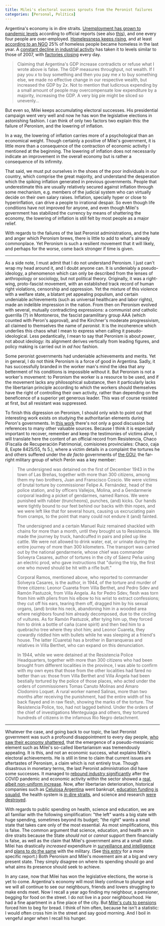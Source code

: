 ```yaml
---
title: Milei's electoral success sprouts from the Peronist failures
categories: [Personal, Política]
---
```


Argentina's economy is in dire straits. [Unemployment has grown to pandemic
levels](https://buenosairesherald.com/economics/unemployment-in-argentina-rises-to-7-9-the-highest-in-four-years)
according to official reports (see also
[this](https://www.batimes.com.ar/news/economy/economic-pick-up-fails-to-filter-through-to-argentinas-job-market.phtml#:~:text=Argentina%27s%20manufacturing%20industry%20also%20showed%20a%20significant%20decline%20%E2%80%93%204%2C162%20less%20jobs%20in%20March%20while%20there%20were%202%2C088%20less%20workers%20in%20agriculture%2C%20livestock%2C%20hunting%20and%20forestry%20and%201%2C185%20less%20in%20education.)),
and one every four people are over-employed. [Homelessness keeps
rising](https://www.reuters.com/world/americas/winter-deepens-misery-argentinas-poor-following-mileis-financial-cuts-2024-06-05/),
and at least [according to an
NGO](https://www.batimes.com.ar/news/argentina/quarter-of-rough-sleepers-in-buenos-aires-city-have-been-on-streets-for-less-than-year.phtml)
25% of homeless people became homeless in the last year. A [constant decline in
industrial
activity](https://www.plenglish.com/news/2025/08/18/argentine-industry-accumulates-four-months-of-decline/)
has taken it to levels similar to those of 2007, with [factories
closing](https://www.wsj.com/world/americas/argentina-is-losing-faith-in-mileis-free-market-revolution-9475ba42?gaa_at=eafs&gaa_n=ASWzDAiVd23n-aagDkO0_iZplWiCwK1tJds1QJDYm5btjrQUty5CRgQBxRwWDMx812I%3D&gaa_ts=68e04c0b&gaa_sig=LQ4yzqi4vT1PrrgyA6_fHONGxzSrvUX8UHyVVZ5tnqD8Z3K0yzIBZpmWeDdSlIPolnATI1blqqRcOV-wM1QBlA%3D%3D)
every day. 

> Claiming that Argentina's GDP increase contradicts or refuse what I wrote
> above is false. The GDP measures throughput, not wealth. If I pay you $x$ to
> buy something and then you pay me $x$ to buy something else, we made no
> effective change in our respective wealth, but increased the GDP by $2x$. Not
> to mention that ludicrous expending by a small amount of people may
> overcompensate low expenditure by a majority, increasing the GDP. A very big
> pie might be sliced so unevenly...


But even so, Milei keeps accumulating electoral successes. His presidential
campaign went very well and now he has won the legislative elections in
astonishing fashion. I can think of only two factors two explain this: the
failure of Peronism, and the lowering of inflation. 

In a way, the lowering of inflation carries more of a psychological than an
economical weight. Though certainly a positive of Milei's government, it is
little more than a consequence of the contraction of economic activity I
mentioned at the beginning. The lowering of inflation does not necessarily
indicate an improvement in the overall economy but is rather a consequence of
its infirmity. 

That said, we must put ourselves in the shoes of the poor individuals in our
country, which comprise the great majority, and understand the desperation which
the spiking inflation generated in previous governments. People that
underestimate this are usually relatively secured against inflation through some
mechanism, e.g. members of the judicial system who can virtually decide on their
own salary raises. Inflation, specially hyper or close to hyperinflation, can
drive a people to irrational despair. So even though life conditions have not
improved for anyone, and even though Milei's government has stabilized the
currency by means of shattering the economy, the lowering of inflation is still
felt by most people as a major relief.

With regards to the failures of the last Peronist administrations, and the hate
and anger which Peronism brews, there is little to add to what's already
commonplace. Yet Peronism is such a resilient movement that it will likely, and
perhaps for the worse, come back stronger if time is given.

---

As a side note, I must admit that I do not understand Peronism. I just can't
wrap my head around it, and I doubt anyone can. It is undeniably a
pseudo-ideology, a phenomenon which can only be described from the lenses of
anthropology or sociology, but not political theory. Originally, it was a
right-wing, proto-fascist movement, with an established track record of human
right violations, censorship and oppression. Yet the mixture of this violence
with a welfare state, a blatant yet appealing populism, and certain undeniable
achievements (such as universal healthcare and labor rights), made an indelible
impression in the nation. From then on Peronism evolved with several, mutually
contradicting expressions: a communist *and* catholic guerrilla (?) in
Montoneros, the fascist paramilitary group AAA (which counted with Peron's
approval), and the Kirchner's moderate progressivism, all claimed to themselves
the name of *peronist*. It is the incoherence which underlies this chaos what I
mean to express when calling it pseudo-ideological. Less pedantically, I mean to
say that Peronism is about *power*, not about ideology: its alignment derives
vertically from leading figures, and policy making is carried out in *ad hoc*
fashion.

Some peronist governments had undeniable achievements and merits. Yet in
general, I do not think Peronism is a force of good in Argentina. Sadly, it has
successfully branded in the worker man's mind the idea that any betterment of
his conditions is impossible without it. But Peronism is not a worker's
movement: to Peronism the worker is a resource to be used, and if the movement
lacks any philosophical substance, then it particularly lacks the libertarian
principle according to which the workers should themselves have the right of
controlling their own activity, rather than depending on the beneficence of a
superior yet generous leader. This was of course resisted at first, but all
resistant was suppressed. 

To finish this digression on Peronism, I should only wish to point out that
interesting work exists on studying the authoritarian elements during Peron's
governments. In [this
work](https://www.criticapenal.com.ar/wp-content/uploads/numero3/cesano.pdf)
there's not only a good discussion but references to many other valuable
sources. Because I think it is especially important to recover, remember and
keep the testimonies of victims alive, I will translate here the content of an
official record from Resistencia, Chaco (Fiscalía de Recuperación Patrimonial,
comisiones provinciales: Chaco, caja 8, Expte 8425/55, fs 5.), where a victim
details in a complaint the tortures he and others suffered under the *de facto*
governments of [the
GOU](https://en.wikipedia.org/wiki/United_Officers%27_Group), the far-right
military group of which Perón was a key member:

>
>The undersigned was detained on the first of December 1943 in the town of Las
>Breñas, together with more than 300 citizens, among them my two brothers, Juan
>and Franscisco Coscio. We were victims of brutal torture by commissioner Felipe
>A. Fernández, head of the police station, and by officers Vallejos, Molina, and
>a Gendarmerie corporal leading a picket of gendarmes, named Ramos. We were
>punished with rubber (truncheons), punches, (and) kicks. Our hands were tightly
>bound to our feet behind our backs with thin ropes, and we were left like that
>for several hours, causing us excruciating pain from cramps, to the point that
>many could not endure it (and) fainted.
>
> The undersigned and a certain Manuel Ruiz remained shackled with chains for
> more than a month, until they brought us to Resistencia. We made the journey
> by truck, handcuffed in pairs and piled up like cattle. We were not allowed to
> drink water, eat, or urinate during the entire journey of more than 300
> kilometers. The transport was carried out by the national gendarmerie, whose
> chief was commander Solveyra Casares, author of tortures in the city of Sáenz
> Peña using an electric prod, who gave instructions that "during the trip, the
> first one who moved should be hit with a rifle butt."
> 
> Corporal Ramos, mentioned above, who reported to commander Solveyra Casares,
> is the author, in 1944, of the torture and murder of three citizens: Leonor
> Cuareta from Villa Berthet, and Pedro Sdev and Ramón Pastuzok, from Villa
> Angela. As for Pedro Sdev, flesh was torn from him with pliers from his elbow
> to his wrist to extract confessions; they cut off his ears, tearing them off,
> dragged him by his sexual organs, (and) broke his neck, abandoning him in a
> wooded area where neighbors found him already decomposed, due to the circling
> of vultures. As for Ramón Pastuzok, after tying him up, they forced him to
> drink a bottle of caña (cane spirit) and then tied him to a quebracho tree
> where they shot him; and Leonor Cuareta, they cowardly riddled him with
> bullets while he was sleeping at a friend's house. The latter (Cuareta) has a
> brother in Barranqueras and relatives in Villa Berthet, who can expand on this
> denunciation.
> 
> In 1944, while we were detained at the Resistencia Police Headquarters,
> together with more than 300 citizens who had been brought from different
> localities in the province, I was able to confirm with my own eyes that those
> from the other localities had fared no better than us: those from Villa
> Berthet and Villa Ángela had been bestially tortured by the police of those
> places, who acted under the orders of commissioners Tomas Canuto Molinas and
> Amaro Clodomiro Loquet. A rural worker named Salinas, more than two months
> after receiving the punishment, had the entire width of his back flayed and in
> raw flesh, showing the marks of the torture. The Resistencia Police, too, had
> not lagged behind. Under the orders of the chief of investigations Menteguiaga
> and others, they tortured hundreds of citizens in the infamous Rio Negro
> detachment.
>

--- 

Whatever the case, and going back to our topic, the last Peronist government was
such a profound disappointment to every day people, [who saw their economy
shattered](https://www.batimes.com.ar/news/economy/argentinas-inflation-hit-211-in-2023-fastest-gain-in-three-decades.phtml),
that the emergence of a pseudo-messianic element such as Milei's so-called
libertarianism was tremendously appealing. It is this, and not an economic
success, what explains Milei's electoral achievements. He is still in time to
claim that current issues are aftertastes of Peronism, a claim which is not
entirely true. Though disastrous in monetary terms, the last Peronist
administration did have some successes. It managed to [rebound industry
significantly](https://www.focus-economics.com/countries/argentina/#:~:text=17.5-,1.9)
after the COVID pandemic and economic activity within the sector showed a [real,
albeit non-uniform
increase](https://www.uia.org.ar/centro-de-estudios/4030/ceu-informe-industrial-no03-2023/).
Now, after libertarian deterioration, historical companies such as [Celulosa
Argentina](https://www.pulpapernews.com/20250903/16968/celulosa-argentina-files-bankruptcy-after-devastating-balance-sheet)
went bankrupt, [education funding is
squalid](https://www.batimes.com.ar/news/argentina/milei-vetoes-state-university-funding-bill-escalating-conflict-with-education-sector.phtml),
the health system is [in dire
straits](https://www.ap.org/news-highlights/spotlights/2025/argentines-reel-from-health-care-cutbacks-as-president-mileis-state-overhaul-mirrors-trumps/),
and science and research [were
destroyed](https://www.batimes.com.ar/news/argentina/mileis-chainsaw-slashes-funds-for-argentinas-science-and-research-institutes.phtml).

With regards to public spending on health, science and education, we are all
familiar with the following simplification: "the left" wants a big state with
huge spending, sometimes beyond its budget; "the right" wants a small state that
takes care only of the most essential. As most simplifications, this is false.
The common argument that science, education, and health are in dire straits
because the State *should not* or *cannot* support them financially is false, as
well as the claim that Milei's government aims at a small state. Milei has
drastically *increased* expenditure in [surveillance and
intelligence](https://www.batimes.com.ar/news/economy/milei-boosts-budget-of-argentinas-intelligence-services-by-73-billion-pesos.phtml)
and [plans to do the
same](https://www.economist.com/the-americas/2024/08/22/javier-milei-is-splurging-on-the-army)
with the military. (See [this
entry](https://slopezpereyra.github.io/2024-12-10-2024Represion/) for a more
specific report.) Both Peronism and Milei's movement aim at a big and very
present state. They simply disagree on where its spending should go and what
aims its presence should seek to achieve. 

In any case, now that Milei has won the legislative elections, the worse is yet
to come. Argentina's economy will most likely continue to plunge and we will all
continue to see our neighbours, friends and lovers struggling to make ends meet.
Now I recall a year ago finding my neighbour, a pensioner, begging for food on
the street. I do not live in a poor neighbourhood. He had a fine apartment in a
fine place of the city. But [Milei's cuts to
pensions](https://www.dw.com/en/argentinas-austerity-cuts-drive-pensioners-onto-the-streets/g-74254531)
forced him to beg for bread. I think of him often, because he isn't a statistic:
I would often cross him in the street and say good morning. And I boil in
vengeful anger when I recall his hunger.






